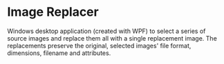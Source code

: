 # Image Replacer

Windows desktop application (created with WPF) to select a series of source images and replace them all with a single replacement image. The replacements preserve the original, selected images' file format, dimensions, filename and attributes.
